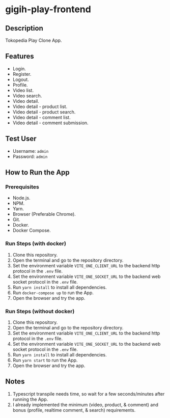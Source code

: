 # gigih-play-frontend

## Description
Tokopedia Play Clone App.

## Features
- Login.
- Register.
- Logout.
- Profile.
- Video list.
- Video search.
- Video detail.
- Video detail - product list.
- Video detail - product search.
- Video detail - comment list.
- Video detail - comment submission.

## Test User
- Username: `admin`
- Password: `admin`

## How to Run the App
### Prerequisites
- Node.js.
- NPM.
- Yarn.
- Browser (Preferable Chrome).
- Git.
- Docker.
- Docker Compose.

### Run Steps (with docker)
1. Clone this repository.
2. Open the terminal and go to the repository directory.
3. Set the environment variable `VITE_ONE_CLIENT_URL` to the backend http protocol in the `.env` file.
4. Set the environment variable `VITE_ONE_SOCKET_URL` to the backend web socket protocol in the `.env` file.
5. Run `yarn install` to install all dependencies.
6. Run `docker-compose up` to run the App.
7. Open the browser and try the app.

### Run Steps (without docker)
1. Clone this repository.
2. Open the terminal and go to the repository directory.
3. Set the environment variable `VITE_ONE_CLIENT_URL` to the backend http protocol in the `.env` file.
4. Set the environment variable `VITE_ONE_SOCKET_URL` to the backend web socket protocol in the `.env` file.
5. Run `yarn install` to install all dependencies.
6. Run `yarn start` to run the App.
7. Open the browser and try the app.

## Notes
1. Typescript transpile needs time, so wait for a few seconds/minutes after running the App.
2. I already implemented the minimum (video, product, & comment) and bonus (profile, realtime comment, & search) requirements.
